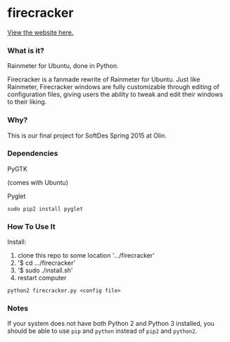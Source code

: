 # firecracker

[View the website here.](http://joeylmaalouf.github.io/firecracker/)


### What is it?

Rainmeter for Ubuntu, done in Python.

Firecracker is a fanmade rewrite of Rainmeter for Ubuntu. Just like Rainmeter, Firecracker windows are fully customizable through editing of configuration files, giving users the ability to tweak and edit their windows to their liking.


### Why?

This is our final project for SoftDes Spring 2015 at Olin.


### Dependencies
PyGTK

(comes with Ubuntu)

Pyglet

`sudo pip2 install pyglet`


### How To Use It

Install:

1.  clone this repo to some location '.../firecracker'
2.  '$ cd .../firecracker'
3.  '$ sudo ./install.sh'
4.  restart computer

`python2 firecracker.py <config file>`


### Notes

If your system does not have both Python 2 and Python 3 installed, you should be able to use `pip` and `python` instead of `pip2` and `python2`.
